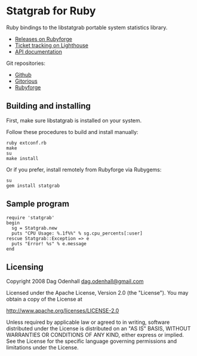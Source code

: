 Statgrab for Ruby
=================

Ruby bindings to the libstatgrab portable system statistics library.

- [Releases on Rubyforge][1]
- [Ticket tracking on Lighthouse][2]
- [API documentation][3]

Git repositories:

- [Github][4]
- [Gitorious][5]
- [Rubyforge][6]

[1]: http://rubyforge.org/projects/statgrab/
[2]: http://amazing.lighthouseapp.com/projects/11473-statgrab-for-ruby/
[3]: http://statgrab.rubyforge.org/doc/
[4]: http://github.com/dag/ruby-statgrab/tree/master
[5]: http://gitorious.org/projects/ruby-statgrab
[6]: http://rubyforge.org/scm/?group_id=6160


Building and installing
-----------------------

First, make sure libstatgrab is installed on your system.

Follow these procedures to build and install manually:

    ruby extconf.rb
    make
    su
    make install

Or if you prefer, install remotely from Rubyforge via Rubygems:

    su
    gem install statgrab


Sample program
--------------

    require 'statgrab'
    begin
      sg = Statgrab.new
      puts "CPU Usage: %.1f%%" % sg.cpu_percents[:user]
    rescue Statgrab::Exception => e
      puts "Error! %s" % e.message
    end


Licensing
---------

Copyright 2008 Dag Odenhall <dag.odenhall@gmail.com>

Licensed under the Apache License, Version 2.0 (the "License").
You may obtain a copy of the License at

   <http://www.apache.org/licenses/LICENSE-2.0>

Unless required by applicable law or agreed to in writing, software
distributed under the License is distributed on an "AS IS" BASIS,
WITHOUT WARRANTIES OR CONDITIONS OF ANY KIND, either express or implied.
See the License for the specific language governing permissions and
limitations under the License.
